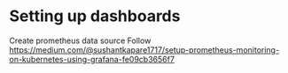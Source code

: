 # Setting up dashboards
Create prometheus data source
Follow https://medium.com/@sushantkapare1717/setup-prometheus-monitoring-on-kubernetes-using-grafana-fe09cb3656f7
